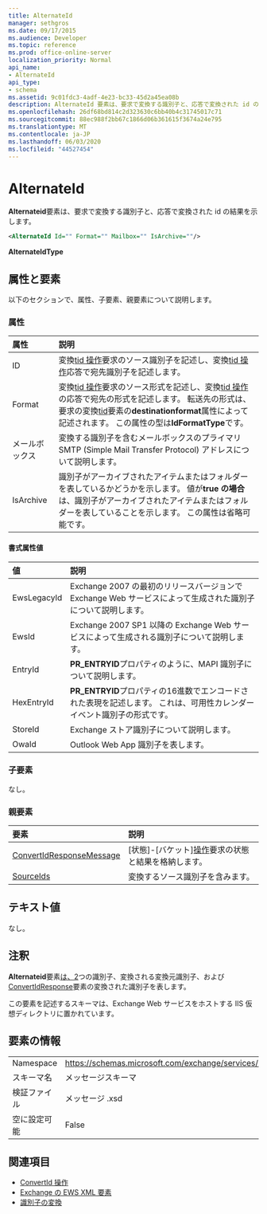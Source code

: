 ```yaml
---
title: AlternateId
manager: sethgros
ms.date: 09/17/2015
ms.audience: Developer
ms.topic: reference
ms.prod: office-online-server
localization_priority: Normal
api_name:
- AlternateId
api_type:
- schema
ms.assetid: 9c01fdc3-4adf-4e23-bc33-45d2a45ea08b
description: AlternateId 要素は、要求で変換する識別子と、応答で変換された id の結果を示します。
ms.openlocfilehash: 26df68bd814c2d323630c6bb40b4c31745017c71
ms.sourcegitcommit: 88ec988f2bb67c1866d06b361615f3674a24e795
ms.translationtype: MT
ms.contentlocale: ja-JP
ms.lasthandoff: 06/03/2020
ms.locfileid: "44527454"
---
```

# <a name="alternateid"></a>AlternateId

**Alternateid**要素は、要求で変換する識別子と、応答で変換された id の結果を示します。 
  
```XML
<AlternateId Id="" Format="" Mailbox="" IsArchive=""/>
```

 **AlternateIdType**
## <a name="attributes-and-elements"></a>属性と要素

以下のセクションで、属性、子要素、親要素について説明します。
  
### <a name="attributes"></a>属性

|**属性**|**説明**|
|:-----|:-----|
|ID  <br/> |変換[tid 操作](convertid-operation.md)要求のソース識別子を記述し、変換[tid 操作](convertid-operation.md)応答で宛先識別子を記述します。  <br/> |
|Format  <br/> |変換[tid 操作](convertid-operation.md)要求のソース形式を記述し、変換[tid 操作](convertid-operation.md)の応答で宛先の形式を記述します。 転送先の形式は、要求の変換[tid](convertid.md)要素の**destinationformat**属性によって記述されます。 この属性の型は**IdFormatType**です。  <br/> |
|メールボックス  <br/> |変換する識別子を含むメールボックスのプライマリ SMTP (Simple Mail Transfer Protocol) アドレスについて説明します。  <br/> |
|IsArchive  <br/> |識別子がアーカイブされたアイテムまたはフォルダーを表しているかどうかを示します。 値が**true の場合**は、識別子がアーカイブされたアイテムまたはフォルダーを表していることを示します。 この属性は省略可能です。  <br/> |
   
#### <a name="format-attribute-values"></a>書式属性値

|**値**|**説明**|
|:-----|:-----|
|EwsLegacyId  <br/> |Exchange 2007 の最初のリリースバージョンで Exchange Web サービスによって生成された識別子について説明します。  <br/> |
|EwsId  <br/> |Exchange 2007 SP1 以降の Exchange Web サービスによって生成される識別子について説明します。  <br/> |
|EntryId  <br/> |**PR_ENTRYID**プロパティのように、MAPI 識別子について説明します。  <br/> |
|HexEntryId  <br/> |**PR_ENTRYID**プロパティの16進数でエンコードされた表現を記述します。 これは、可用性カレンダーイベント識別子の形式です。  <br/> |
|StoreId  <br/> |Exchange ストア識別子について説明します。  <br/> |
|OwaId  <br/> |Outlook Web App 識別子を表します。  <br/> |
   
### <a name="child-elements"></a>子要素

なし。
  
### <a name="parent-elements"></a>親要素

|**要素**|**説明**|
|:-----|:-----|
|[ConvertIdResponseMessage](convertidresponsemessage.md) <br/> |[状態]-[バケット][操作](convertid-operation.md)要求の状態と結果を格納します。  <br/> |
|[SourceIds](sourceids.md) <br/> |変換するソース識別子を含みます。  <br/> |
   
## <a name="text-value"></a>テキスト値

なし。
  
## <a name="remarks"></a>注釈

**Alternateid**要素[は、2](convertid-operation.md)つの識別子、変換される変換元識別子、および[ConvertIdResponse](convertidresponse.md)要素の変換された識別子を表します。 
  
この要素を記述するスキーマは、Exchange Web サービスをホストする IIS 仮想ディレクトリに置かれています。
  
## <a name="element-information"></a>要素の情報

||||
|:-----|:-----|:-----|
|Namespace  <br/> |https://schemas.microsoft.com/exchange/services/2006/messages  <br/> |https://schemas.microsoft.com/exchange/services/2006/types  <br/> |
|スキーマ名  <br/> |メッセージスキーマ  <br/> |Types スキーマ  <br/> |
|検証ファイル  <br/> |メッセージ .xsd  <br/> |型 .xsd  <br/> |
|空に設定可能  <br/> |False  <br/> |False  <br/> |
   
## <a name="see-also"></a>関連項目

- [ConvertId 操作](convertid-operation.md)
- [Exchange の EWS XML 要素](ews-xml-elements-in-exchange.md)
- [識別子の変換](https://msdn.microsoft.com/library/a5391746-b6ef-4f48-8fc8-8255258651aa%28Office.15%29.aspx)

